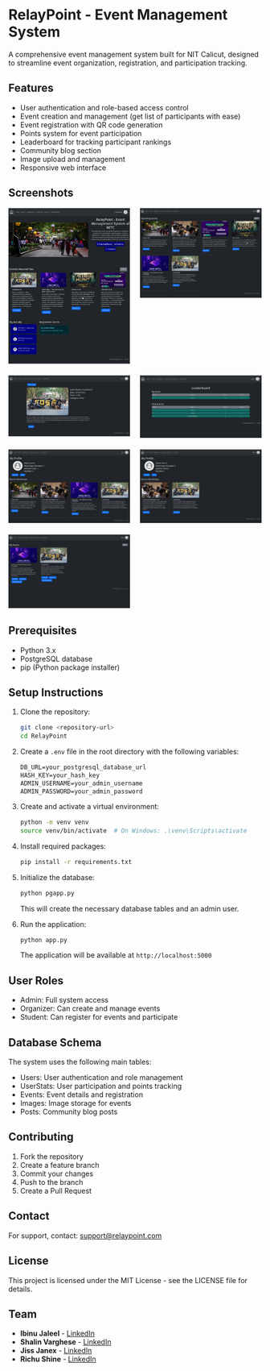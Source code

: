 # RelayPoint - Event Management System

A comprehensive event management system built for NIT Calicut, designed to streamline event organization, registration, and participation tracking.

## Features

- User authentication and role-based access control
- Event creation and management (get list of participants with ease)
- Event registration with QR code generation
- Points system for event participation
- Leaderboard for tracking participant rankings
- Community blog section
- Image upload and management
- Responsive web interface

## Screenshots

<div style="display: grid; grid-template-columns: 1fr 1fr; gap: 20px;">
    <div>
        <img src="static/images/screenshot1.png">
    </div>
    <div>
        <img src="static/images/screenshot3.png">
    </div>
    <div>
        <img src="static/images/screenshot2.png">
    </div>
    <div>
        <img src="static/images/screenshot4.png">
    </div>
    <div>
        <img src="static/images/screenshot5.png">
    </div>
    <div>
        <img src="static/images/screenshot6.png">
    </div>
    <div>
        <img src="static/images/screenshot7.png">
    </div>
</div>

## Prerequisites

- Python 3.x
- PostgreSQL database
- pip (Python package installer)

## Setup Instructions

1. Clone the repository:
   ```bash
   git clone <repository-url>
   cd RelayPoint
   ```

2. Create a `.env` file in the root directory with the following variables:
   ```
   DB_URL=your_postgresql_database_url
   HASH_KEY=your_hash_key
   ADMIN_USERNAME=your_admin_username
   ADMIN_PASSWORD=your_admin_password
   ```

3. Create and activate a virtual environment:
   ```bash
   python -m venv venv
   source venv/bin/activate  # On Windows: .\venv\Scripts\activate
   ```

4. Install required packages:
   ```bash
   pip install -r requirements.txt
   ```

5. Initialize the database:
   ```bash
   python pgapp.py
   ```
   This will create the necessary database tables and an admin user.

6. Run the application:
   ```bash
   python app.py
   ```
   The application will be available at `http://localhost:5000`

## User Roles

- Admin: Full system access
- Organizer: Can create and manage events
- Student: Can register for events and participate

## Database Schema

The system uses the following main tables:
- Users: User authentication and role management
- UserStats: User participation and points tracking
- Events: Event details and registration
- Images: Image storage for events
- Posts: Community blog posts

## Contributing

1. Fork the repository
2. Create a feature branch
3. Commit your changes
4. Push to the branch
5. Create a Pull Request

## Contact

For support, contact: support@relaypoint.com

## License

This project is licensed under the MIT License - see the LICENSE file for details.

## Team

- **Ibinu Jaleel** - [LinkedIn](https://www.linkedin.com/in/ibinu-jaleel-163000323/)
- **Shalin Varghese** - [LinkedIn](https://www.linkedin.com/in/shalin-varghese-023a08323/)
- **Jiss Janex** - [LinkedIn](https://www.linkedin.com/in/jiss-janex-246711241/)
- **Richu Shine** - [LinkedIn](https://www.linkedin.com/in/richu-shine-b8a771330/)